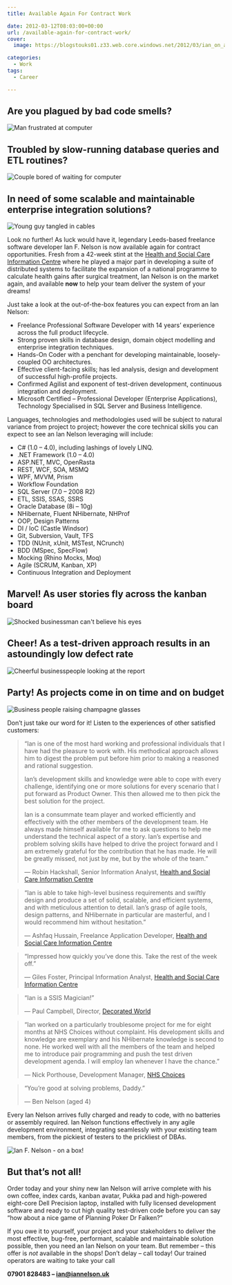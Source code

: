 ```yaml
---
title: Available Again For Contract Work

date: 2012-03-12T08:03:00+00:00
url: /available-again-for-contract-work/
cover: 
  image: https://blogstouks01.z33.web.core.windows.net/2012/03/ian_on_a_card-1.jpg

categories:
  - Work
tags:
  - Career

---
```

## Are you plagued by bad code smells?

![Man frustrated at computer](https://blogstouks01.z33.web.core.windows.net/2023/08/iStock_000018608645XSmall.jpg)

## Troubled by slow-running database queries and ETL routines?

![Couple bored of waiting for computer](https://blogstouks01.z33.web.core.windows.net/2023/08/iStock_000001963185XSmall.jpg)

## In need of some scalable and maintainable enterprise integration solutions?

![Young guy tangled in cables](https://blogstouks01.z33.web.core.windows.net/2023/08/iStock_000006701987XSmall.jpg)

Look no further! As luck would have it, legendary Leeds-based freelance software developer Ian F. Nelson is now available again for contract opportunities. Fresh from a 42-week stint at the [Health and Social Care Information Centre][1] where he played a major part in developing a suite of distributed systems to facilitate the expansion of a national programme to calculate health gains after surgical treatment, Ian Nelson is on the market again, and available **now** to help your team deliver the system of your dreams!

Just take a look at the out-of-the-box features you can expect from an Ian Nelson:

* Freelance Professional Software Developer with 14 years’ experience across the full product lifecycle.
* Strong proven skills in database design, domain object modelling and enterprise integration techniques.
* Hands-On Coder with a penchant for developing maintainable, loosely-coupled OO architectures.
* Effective client-facing skills; has led analysis, design and development of successful high-profile projects.
* Confirmed Agilist and exponent of test-driven development, continuous integration and deployment.
* Microsoft Certified – Professional Developer (Enterprise Applications), Technology Specialised in SQL Server and Business Intelligence.

Languages, technologies and methodologies used will be subject to natural variance from project to project; however the core technical skills you can expect to see an Ian Nelson leveraging will include:

* C# (1.0 – 4.0), including lashings of lovely LINQ.
* .NET Framework (1.0 – 4.0)
* ASP.NET, MVC, OpenRasta
* REST, WCF, SOA, MSMQ
* WPF, MVVM, Prism
* Workflow Foundation
* SQL Server (7.0 – 2008 R2)
* ETL, SSIS, SSAS, SSRS
* Oracle Database (8i – 10g)
* NHibernate, Fluent NHibernate, NHProf
* OOP, Design Patterns
* DI / IoC (Castle Windsor)
* Git, Subversion, Vault, TFS
* TDD (NUnit, xUnit, MSTest, NCrunch)
* BDD (MSpec, SpecFlow)
* Mocking (Rhino Mocks, Moq)
* Agile (SCRUM, Kanban, XP)
* Continuous Integration and Deployment

## Marvel! As user stories fly across the kanban board

![Shocked businessman can't believe his eyes](https://blogstouks01.z33.web.core.windows.net/2023/08/iStock_000012193457XSmall.jpg)

## Cheer! As a test-driven approach results in an astoundingly low defect rate

![Cheerful businesspeople looking at the report](https://blogstouks01.z33.web.core.windows.net/2023/08/iStock_000017462623XSmall.jpg)

## Party! As projects come in on time and on budget

![Business people raising champagne glasses](https://blogstouks01.z33.web.core.windows.net/2023/08/iStock_000012308930XSmall.jpg)

Don’t just take our word for it! Listen to the experiences of other satisfied customers:

> “Ian is one of the most hard working and professional individuals that I have had the pleasure to work with. His methodical approach allows him to digest the problem put before him prior to making a reasoned and rational suggestion.
>
> Ian’s development skills and knowledge were able to cope with every challenge, identifying one or more solutions for every scenario that I put forward as Product Owner. This then allowed me to then pick the best solution for the project.
>
> Ian is a consummate team player and worked efficiently and effectively with the other members of the development team. He always made himself available for me to ask questions to help me understand the technical aspect of a story. Ian’s expertise and problem solving skills have helped to drive the project forward and I am extremely grateful for the contribution that he has made. He will be greatly missed, not just by me, but by the whole of the team.”
>
> — Robin Hackshall, Senior Information Analyst, [Health and Social Care Information Centre][1]

> “Ian is able to take high-level business requirements and swiftly design and produce a set of solid, scalable, and efficient systems, and with meticulous attention to detail. Ian’s grasp of agile tools, design patterns, and NHibernate in particular are masterful, and I would recommend him without hesitation.”
>
> — Ashfaq Hussain, Freelance Application Developer, [Health and Social Care Information Centre][1]

> “Impressed how quickly you’ve done this. Take the rest of the week off.”
>
> — Giles Foster, Principal Information Analyst, [Health and Social Care Information Centre][1]

> “Ian is a SSIS Magician!”
>
> — Paul Campbell, Director, [Decorated World][2]

> “Ian worked on a particularly troublesome project for me for eight months at NHS Choices without complaint. His development skills and knowledge are exemplary and his NHibernate knowledge is second to none. He worked well with all the members of the team and helped me to introduce pair programming and push the test driven development agenda. I will employ Ian whenever I have the chance.”
>
> — Nick Porthouse, Development Manager, [NHS Choices][3]

> “You’re good at solving problems, Daddy.”
>
> — Ben Nelson (aged 4)

Every Ian Nelson arrives fully charged and ready to code, with no batteries or assembly required. Ian Nelson functions effectively in any agile development environment, integrating seamlessly with your existing team members, from the pickiest of testers to the prickliest of DBAs.

![Ian F. Nelson - on a box!](https://blogstouks01.z33.web.core.windows.net/2023/08/ian_on_a_card.jpg)

## But that’s not all!

Order today and your shiny new Ian Nelson will arrive complete with his own coffee, index cards, kanban avatar, Pukka pad and high-powered eight-core Dell Precision laptop, installed with fully licensed development software and ready to cut high quality test-driven code before you can say “how about a nice game of Planning Poker Dr Falken?”

If you owe it to yourself, your project and your stakeholders to deliver the most effective, bug-free, performant, scalable and maintainable solution possible, then you need an Ian Nelson on your team. But remember – this offer is _not_ available in the shops! Don’t delay – call today! Our trained operators are waiting to take your call  

**07901 828483 – [ian@iannelson.uk](mailto:ian@iannelson.uk)**

 [1]: http://www.ic.nhs.uk/
 [2]: http://www.decoratedworld.co.uk/
 [3]: http://www.nhs.uk
